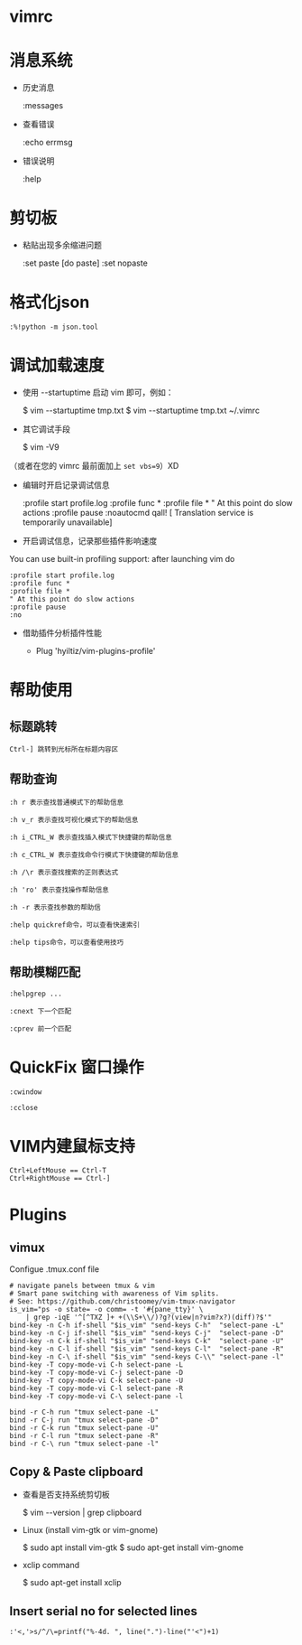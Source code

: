 vimrc
=====

# 消息系统

* 历史消息

    :messages

* 查看错误

    :echo errmsg

* 错误说明

    :help <error no>


# 剪切板

* 粘贴出现多余缩进问题

    :set paste
    [do paste]
    :set nopaste


# 格式化json

    :%!python -m json.tool


# 调试加载速度

* 使用 --startuptime 启动 vim 即可，例如：

    $ vim --startuptime tmp.txt
    $ vim --startuptime tmp.txt ~/.vimrc


* 其它调试手段

    $ vim -V9

（或者在您的 vimrc 最前面加上 `set vbs=9`）XD


* 编辑时开启记录调试信息

    :profile start profile.log
    :profile func *
    :profile file *
    " At this point do slow actions
    :profile pause
    :noautocmd qall! [ Translation service is temporarily unavailable]


* 开启调试信息，记录那些插件影响速度

You can use built-in profiling support: after launching vim do

    :profile start profile.log
    :profile func *
    :profile file *
    " At this point do slow actions
    :profile pause
    :no


* 借助插件分析插件性能

   - Plug 'hyiltiz/vim-plugins-profile'


# 帮助使用

## 标题跳转

    Ctrl-] 跳转到光标所在标题内容区

## 帮助查询

    :h r 表示查找普通模式下的帮助信息

    :h v_r 表示查找可视化模式下的帮助信息

    :h i_CTRL_W 表示查找插入模式下快捷键的帮助信息

    :h c_CTRL_W 表示查找命令行模式下快捷键的帮助信息

    :h /\r 表示查找搜索的正则表达式

    :h 'ro' 表示查找操作帮助信息

    :h -r 表示查找参数的帮助信

    :help quickref命令，可以查看快速索引

    :help tips命令，可以查看使用技巧

## 帮助模糊匹配

    :helpgrep ...

    :cnext 下一个匹配

    :cprev 前一个匹配

# QuickFix 窗口操作

    :cwindow

    :cclose

# VIM内建鼠标支持

    Ctrl+LeftMouse == Ctrl-T
    Ctrl+RightMouse == Ctrl-]


# Plugins

## vimux

Configue .tmux.conf file

    # navigate panels between tmux & vim
    # Smart pane switching with awareness of Vim splits.
    # See: https://github.com/christoomey/vim-tmux-navigator
    is_vim="ps -o state= -o comm= -t '#{pane_tty}' \
        | grep -iqE '^[^TXZ ]+ +(\\S+\\/)?g?(view|n?vim?x?)(diff)?$'"
    bind-key -n C-h if-shell "$is_vim" "send-keys C-h"  "select-pane -L"
    bind-key -n C-j if-shell "$is_vim" "send-keys C-j"  "select-pane -D"
    bind-key -n C-k if-shell "$is_vim" "send-keys C-k"  "select-pane -U"
    bind-key -n C-l if-shell "$is_vim" "send-keys C-l"  "select-pane -R"
    bind-key -n C-\ if-shell "$is_vim" "send-keys C-\\" "select-pane -l"
    bind-key -T copy-mode-vi C-h select-pane -L
    bind-key -T copy-mode-vi C-j select-pane -D
    bind-key -T copy-mode-vi C-k select-pane -U
    bind-key -T copy-mode-vi C-l select-pane -R
    bind-key -T copy-mode-vi C-\ select-pane -l

    bind -r C-h run "tmux select-pane -L"
    bind -r C-j run "tmux select-pane -D"
    bind -r C-k run "tmux select-pane -U"
    bind -r C-l run "tmux select-pane -R"
    bind -r C-\ run "tmux select-pane -l"


## Copy & Paste clipboard

* 查看是否支持系统剪切板

    $ vim --version | grep clipboard

* Linux (install vim-gtk or vim-gnome)

    $ sudo apt install vim-gtk
    $ sudo apt-get install vim-gnome

* xclip command

    $ sudo apt-get install xclip


## Insert serial no for selected lines

    :'<,'>s/^/\=printf("%-4d. ", line(".")-line("'<")+1)
